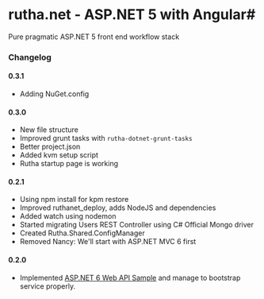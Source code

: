 # rutha.net - ASP.NET 5 with Angular#

Pure pragmatic ASP.NET 5 front end workflow stack

### Changelog ###

#### 0.3.1

* Adding NuGet.config


#### 0.3.0

* New file structure
* Improved grunt tasks with `rutha-dotnet-grunt-tasks`
* Better project.json
* Added kvm setup script
* Rutha startup page is working


#### 0.2.1

* Using npm install for kpm restore
* Improved ruthanet_deploy, adds NodeJS and dependencies
* Added watch using nodemon
* Started migrating Users REST Controller using C# Official Mongo driver
* Created Rutha.Shared.ConfigManager
* Removed Nancy: We'll start with ASP.NET MVC 6 first

#### 0.2.0

* Implemented [ASP.NET 6 Web API Sample](http://www.asp.net/vnext/overview/aspnet-vnext/create-a-web-api-with-mvc-6) and manage to bootstrap service properly.